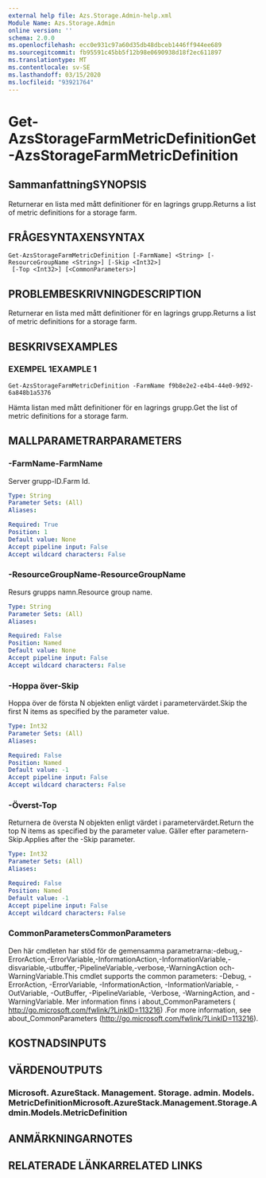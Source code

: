 ```yaml
---
external help file: Azs.Storage.Admin-help.xml
Module Name: Azs.Storage.Admin
online version: ''
schema: 2.0.0
ms.openlocfilehash: ecc0e931c97a60d35db48dbceb1446ff944ee689
ms.sourcegitcommit: fb95591c45bb5f12b98e0690938d18f2ec611897
ms.translationtype: MT
ms.contentlocale: sv-SE
ms.lasthandoff: 03/15/2020
ms.locfileid: "93921764"
---
```

# <span data-ttu-id="604e9-101">Get-AzsStorageFarmMetricDefinition</span><span class="sxs-lookup"><span data-stu-id="604e9-101">Get-AzsStorageFarmMetricDefinition</span></span>

## <span data-ttu-id="604e9-102">Sammanfattning</span><span class="sxs-lookup"><span data-stu-id="604e9-102">SYNOPSIS</span></span>
<span data-ttu-id="604e9-103">Returnerar en lista med mått definitioner för en lagrings grupp.</span><span class="sxs-lookup"><span data-stu-id="604e9-103">Returns a list of metric definitions for a storage farm.</span></span>

## <span data-ttu-id="604e9-104">FRÅGESYNTAXEN</span><span class="sxs-lookup"><span data-stu-id="604e9-104">SYNTAX</span></span>

```
Get-AzsStorageFarmMetricDefinition [-FarmName] <String> [-ResourceGroupName <String>] [-Skip <Int32>]
 [-Top <Int32>] [<CommonParameters>]
```

## <span data-ttu-id="604e9-105">PROBLEMBESKRIVNING</span><span class="sxs-lookup"><span data-stu-id="604e9-105">DESCRIPTION</span></span>
<span data-ttu-id="604e9-106">Returnerar en lista med mått definitioner för en lagrings grupp.</span><span class="sxs-lookup"><span data-stu-id="604e9-106">Returns a list of metric definitions for a storage farm.</span></span>

## <span data-ttu-id="604e9-107">BESKRIVS</span><span class="sxs-lookup"><span data-stu-id="604e9-107">EXAMPLES</span></span>

### <span data-ttu-id="604e9-108">EXEMPEL 1</span><span class="sxs-lookup"><span data-stu-id="604e9-108">EXAMPLE 1</span></span>
```
Get-AzsStorageFarmMetricDefinition -FarmName f9b8e2e2-e4b4-44e0-9d92-6a848b1a5376
```

<span data-ttu-id="604e9-109">Hämta listan med mått definitioner för en lagrings grupp.</span><span class="sxs-lookup"><span data-stu-id="604e9-109">Get the list of metric definitions for a storage farm.</span></span>

## <span data-ttu-id="604e9-110">MALLPARAMETRAR</span><span class="sxs-lookup"><span data-stu-id="604e9-110">PARAMETERS</span></span>

### <span data-ttu-id="604e9-111">-FarmName</span><span class="sxs-lookup"><span data-stu-id="604e9-111">-FarmName</span></span>
<span data-ttu-id="604e9-112">Server grupp-ID.</span><span class="sxs-lookup"><span data-stu-id="604e9-112">Farm Id.</span></span>

```yaml
Type: String
Parameter Sets: (All)
Aliases:

Required: True
Position: 1
Default value: None
Accept pipeline input: False
Accept wildcard characters: False
```

### <span data-ttu-id="604e9-113">-ResourceGroupName</span><span class="sxs-lookup"><span data-stu-id="604e9-113">-ResourceGroupName</span></span>
<span data-ttu-id="604e9-114">Resurs grupps namn.</span><span class="sxs-lookup"><span data-stu-id="604e9-114">Resource group name.</span></span>

```yaml
Type: String
Parameter Sets: (All)
Aliases:

Required: False
Position: Named
Default value: None
Accept pipeline input: False
Accept wildcard characters: False
```

### <span data-ttu-id="604e9-115">-Hoppa över</span><span class="sxs-lookup"><span data-stu-id="604e9-115">-Skip</span></span>
<span data-ttu-id="604e9-116">Hoppa över de första N objekten enligt värdet i parametervärdet.</span><span class="sxs-lookup"><span data-stu-id="604e9-116">Skip the first N items as specified by the parameter value.</span></span>

```yaml
Type: Int32
Parameter Sets: (All)
Aliases:

Required: False
Position: Named
Default value: -1
Accept pipeline input: False
Accept wildcard characters: False
```

### <span data-ttu-id="604e9-117">-Överst</span><span class="sxs-lookup"><span data-stu-id="604e9-117">-Top</span></span>
<span data-ttu-id="604e9-118">Returnera de översta N objekten enligt värdet i parametervärdet.</span><span class="sxs-lookup"><span data-stu-id="604e9-118">Return the top N items as specified by the parameter value.</span></span>
<span data-ttu-id="604e9-119">Gäller efter parametern-Skip.</span><span class="sxs-lookup"><span data-stu-id="604e9-119">Applies after the -Skip parameter.</span></span>

```yaml
Type: Int32
Parameter Sets: (All)
Aliases:

Required: False
Position: Named
Default value: -1
Accept pipeline input: False
Accept wildcard characters: False
```

### <span data-ttu-id="604e9-120">CommonParameters</span><span class="sxs-lookup"><span data-stu-id="604e9-120">CommonParameters</span></span>
<span data-ttu-id="604e9-121">Den här cmdleten har stöd för de gemensamma parametrarna:-debug,-ErrorAction,-ErrorVariable,-InformationAction,-InformationVariable,-disvariable,-utbuffer,-PipelineVariable,-verbose,-WarningAction och-WarningVariable.</span><span class="sxs-lookup"><span data-stu-id="604e9-121">This cmdlet supports the common parameters: -Debug, -ErrorAction, -ErrorVariable, -InformationAction, -InformationVariable, -OutVariable, -OutBuffer, -PipelineVariable, -Verbose, -WarningAction, and -WarningVariable.</span></span> <span data-ttu-id="604e9-122">Mer information finns i about_CommonParameters ( http://go.microsoft.com/fwlink/?LinkID=113216) .</span><span class="sxs-lookup"><span data-stu-id="604e9-122">For more information, see about_CommonParameters (http://go.microsoft.com/fwlink/?LinkID=113216).</span></span>

## <span data-ttu-id="604e9-123">KOSTNADS</span><span class="sxs-lookup"><span data-stu-id="604e9-123">INPUTS</span></span>

## <span data-ttu-id="604e9-124">VÄRDEN</span><span class="sxs-lookup"><span data-stu-id="604e9-124">OUTPUTS</span></span>

### <span data-ttu-id="604e9-125">Microsoft. AzureStack. Management. Storage. admin. Models. MetricDefinition</span><span class="sxs-lookup"><span data-stu-id="604e9-125">Microsoft.AzureStack.Management.Storage.Admin.Models.MetricDefinition</span></span>

## <span data-ttu-id="604e9-126">ANMÄRKNINGAR</span><span class="sxs-lookup"><span data-stu-id="604e9-126">NOTES</span></span>

## <span data-ttu-id="604e9-127">RELATERADE LÄNKAR</span><span class="sxs-lookup"><span data-stu-id="604e9-127">RELATED LINKS</span></span>

